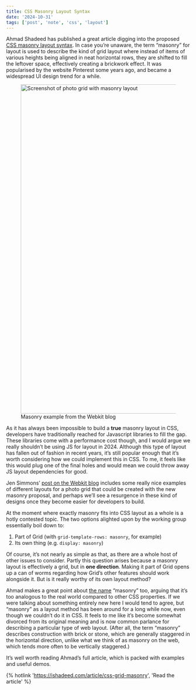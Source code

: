 ```yaml
---
title: CSS Masonry Layout Syntax
date: '2024-10-31'
tags: ['post', 'note', 'css', 'layout']
---
```


Ahmad Shadeed has published a great article digging into the proposed [CSS masonry layout syntax](https://ishadeed.com/article/css-grid-masonry/). In case you’re unaware, the term “masonry” for layout is used to describe the kind of grid layout where instead of items of various heights being aligned in neat horizontal rows, they are shifted to fill the leftover space, effectively creating a brickwork effect. It was popularised by the website Pinterest some years ago, and became a widespread UI design trend for a while.

<!--excerpt-->

<figure>
  <img src="/masonry-syntax_1400.webp" alt="Screenshot of photo grid with masonry layout" width="1600" height="900" srcset="/masonry-syntax_1400.webp 1400w, /masonry-syntax_900.webp 900w" sizes="(min-width: 1086px) 75vw, (min-width: 1264px) 930px, 90vw">
  <figcaption>Masonry example from the Webkit blog</figcaption>
</figure>

As it has always been impossible to build a **true** masonry layout in CSS, developers have traditionally reached for Javascript libraries to fill the gap. These libraries come with a performance cost though, and I would argue we really shouldn’t be using JS for layout in 2024. Although this type of layout has fallen out of fashion in recent years, it’s still popular enough that it’s worth considering how we could implement this in CSS. To me, it feels like this would plug one of the final holes and would mean we could throw away JS layout dependencies for good.

Jen Simmons’ [post on the Webkit blog](https://webkit.org/blog/15269/help-us-invent-masonry-layouts-for-css-grid-level-3) includes some really nice examples of different layouts for a photo grid that could be created with the new masonry proposal, and perhaps we’ll see a resurgence in these kind of designs once they become easier for developers to build.

At the moment where exactly masonry fits into CSS layout as a whole is a hotly contested topic. The two options alighted upon by the working group essentially boil down to:

1. Part of Grid (with `grid-template-rows: masonry`, for example)
2. Its own thing (e.g. `display: masonry`)

Of course, it’s not nearly as simple as that, as there are a whole host of other issues to consider. Partly this question arises because a masonry layout is effectively a grid, but in **one direction**. Making it part of Grid opens up a can of worms regarding how Grid’s other features should work alongside it. But is it really worthy of its own layout method?

Ahmad makes a great point about [the name](https://ishadeed.com/article/css-grid-masonry/#the-name) “masonry” too, arguing that it’s too analogous to the real world compared to other CSS properties. If we were talking about something entirely new here I would tend to agree, but “masonry” as a layout method has been around for a long while now, even though we couldn’t do it in CSS. It feels to me like it’s become somewhat divorced from its original meaning and is now common parlance for describing a particular type of web layout. (After all, the term “masonry” describes construction with brick or stone, which are generally staggered in the horizontal direction, unlike what we think of as masonry on the web, which tends more often to be vertically staggered.)

It’s well worth reading Ahmad’s full article, which is packed with examples and useful demos.

{% hotlink 'https://ishadeed.com/article/css-grid-masonry', 'Read the article' %}
